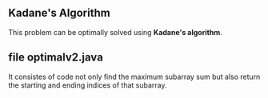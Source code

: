 ## Kadane's Algorithm

This problem can be optimally solved using **Kadane's algorithm**.

## file optimalv2.java
It consistes of code not only find the maximum subarray sum but also return the starting and ending indices of that subarray.
